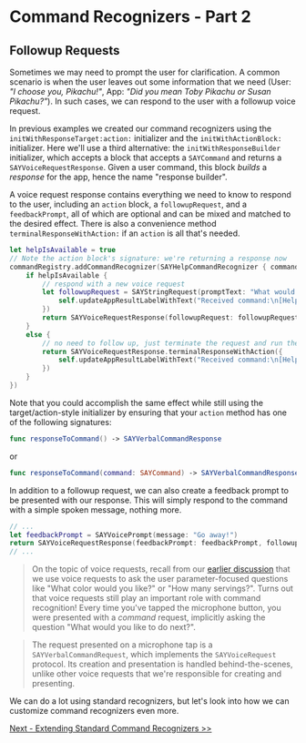 # Command Recognizers - Part 2

## Followup Requests

Sometimes we may need to prompt the user for clarification. A common scenario is when the user leaves out some information that we need (User: _"I choose you, Pikachu!"_, App: _"Did you mean Toby Pikachu or Susan Pikachu?"_). In such cases, we can respond to the user with a followup voice request.

In previous examples we created our command recognizers using the `initWithResponseTarget:action:` initializer and the `initWithActionBlock:` initializer. Here we'll use a third alternative: the `initWithResponseBuilder` initializer, which accepts a block that accepts a `SAYCommand` and returns a `SAYVoiceRequestResponse`. Given a user command, this block _builds_ a _response_ for the app, hence the name "response builder".

A voice request response contains everything we need to know to respond to the user, including an `action` block, a `followupRequest`, and a `feedbackPrompt`, all of which are optional and can be mixed and matched to the desired effect. There is also a convenience method `terminalResponseWithAction:` if an `action` is all that's needed.

```swift
let helpIsAvailable = true
// Note the action block's signature: we're returning a response now
commandRegistry.addCommandRecognizer(SAYHelpCommandRecognizer { command -> SAYVoiceRequestResponse in
    if helpIsAvailable {
        // respond with a new voice request
        let followupRequest = SAYStringRequest(promptText: "What would you like help with?", action: { result in
            self.updateAppResultLabelWithText("Received command:\n[Help with \"\(result)\"")
        })
        return SAYVoiceRequestResponse(followupRequest: followupRequest)
    }
    else {
        // no need to follow up, just terminate the request and run the given action block
        return SAYVoiceRequestResponse.terminalResponseWithAction({
            self.updateAppResultLabelWithText("Received command:\n[Help, but none is available]")
        })
    }
})
```

Note that you could accomplish the same effect while still using the target/action-style initializer by ensuring that your `action` method has one of the following signatures:
```swift
func responseToCommand() -> SAYVerbalCommandResponse
```
or
```swift
func responseToCommand(command: SAYCommand) -> SAYVerbalCommandResponse
```

In addition to a followup request, we can also create a feedback prompt to be presented with our response. This will simply respond to the command with a simple spoken message, nothing more.

```swift
// ...
let feedbackPrompt = SAYVoicePrompt(message: "Go away!")
return SAYVoiceRequestResponse(feedbackPrompt: feedbackPrompt, followupRequest: nil, action: nil)
// ...
```

>On the topic of voice requests, recall from our [earlier discussion](#) that we use voice requests to ask the user parameter-focused questions like "What color would you like?" or "How many servings?". Turns out that voice requests still play an important role with command recognition! Every time you've tapped the microphone button, you were presented with a *command* request, implicitly asking the question "What would you like to do next?".

>The request presented on a microphone tap is a `SAYVerbalCommandRequest`, which implements the `SAYVoiceRequest` protocol. Its creation and presentation is handled behind-the-scenes, unlike other voice requests that we're responsible for creating and presenting.

We can do a lot using standard recognizers, but let's look into how we can customize command recognizers even more.

[Next - Extending Standard Command Recognizers >>](./05-command-recognizers-part-3.md)